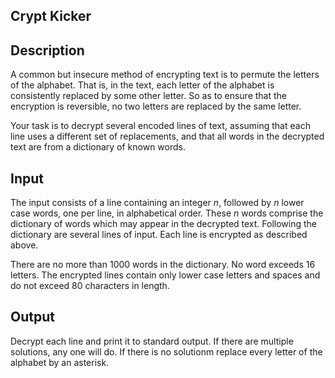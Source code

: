 Crypt Kicker
------------

## Description

A common but insecure method of encrypting text is to permute the letters of the alphabet. That is, in the text, each letter of the alphabet is consistently replaced by some other letter. So as to ensure that the encryption is reversible, no two letters are replaced by the same letter.

Your task is to decrypt several encoded lines of text, assuming that each line uses a different set of replacements, and that all words in the decrypted text are from a dictionary of known words.

## Input

The input consists of a line containing an integer *n*, followed by *n* lower case words, one per line, in alphabetical order. These *n* words comprise the dictionary of words which may appear in the decrypted text. Following the dictionary are several lines of input. Each line is encrypted as described above.

There are no more than 1000 words in the dictionary. No word exceeds 16 letters. The encrypted lines contain only lower case letters and spaces and do not exceed 80 characters in length.

## Output

Decrypt each line and print it to standard output. If there are multiple solutions, any one will do. If there is no solutionm replace every letter of the alphabet by an asterisk.
